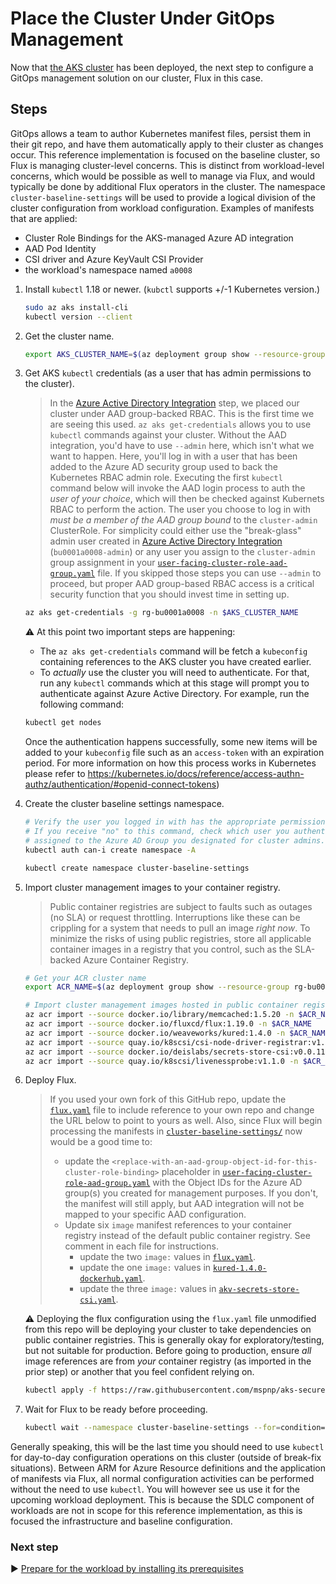 # Place the Cluster Under GitOps Management

Now that [the AKS cluster](./05-aks-cluster.md) has been deployed, the next step to configure a GitOps management solution on our cluster, Flux in this case.

## Steps

GitOps allows a team to author Kubernetes manifest files, persist them in their git repo, and have them automatically apply to their cluster as changes occur.  This reference implementation is focused on the baseline cluster, so Flux is managing cluster-level concerns. This is distinct from workload-level concerns, which would be possible as well to manage via Flux, and would typically be done by additional Flux operators in the cluster. The namespace `cluster-baseline-settings` will be used to provide a logical division of the cluster configuration from workload configuration.  Examples of manifests that are applied:

* Cluster Role Bindings for the AKS-managed Azure AD integration
* AAD Pod Identity
* CSI driver and Azure KeyVault CSI Provider
* the workload's namespace named `a0008`

1. Install `kubectl` 1.18 or newer. (`kubctl` supports +/-1 Kubernetes version.)

   ```bash
   sudo az aks install-cli
   kubectl version --client
   ```

1. Get the cluster name.

   ```bash
   export AKS_CLUSTER_NAME=$(az deployment group show --resource-group rg-bu0001a0008 -n cluster-stamp --query properties.outputs.aksClusterName.value -o tsv)
   ```

1. Get AKS `kubectl` credentials (as a user that has admin permissions to the cluster).

   > In the [Azure Active Directory Integration](03-aad.md) step, we placed our cluster under AAD group-backed RBAC. This is the first time we are seeing this used. `az aks get-credentials` allows you to use `kubectl` commands against your cluster. Without the AAD integration, you'd have to use `--admin` here, which isn't what we want to happen. Here, you'll log in with a user that has been added to the Azure AD security group used to back the Kubernetes RBAC admin role. Executing the first `kubectl` command below will invoke the AAD login process to auth the _user of your choice_, which will then be checked against Kubernets RBAC to perform the action. The user you choose to log in with _must be a member of the AAD group bound_ to the `cluster-admin` ClusterRole. For simplicity could either use the "break-glass" admin user created in [Azure Active Directory Integration](03-aad.md) (`bu0001a0008-admin`) or any user you assign to the `cluster-admin` group assignment in your [`user-facing-cluster-role-aad-group.yaml`](cluster-baseline-settings/user-facing-cluster-role-aad-group.yaml) file. If you skipped those steps you can use `--admin` to proceed, but proper AAD group-based RBAC access is a critical security function that you should invest time in setting up.

   ```bash
   az aks get-credentials -g rg-bu0001a0008 -n $AKS_CLUSTER_NAME
   ```

   :warning: At this point two important steps are happening:

      * The `az aks get-credentials` command will be fetch a `kubeconfig` containing references to the AKS cluster you have created earlier.
      * To _actually_ use the cluster you will need to authenticate. For that, run any `kubectl` commands which at this stage will prompt you to authenticate against Azure Active Directory. For example, run the following command:

   ```bash
   kubectl get nodes
   ```

   Once the authentication happens successfully, some new items will be added to your `kubeconfig` file such as an `access-token` with an expiration period. For more information on how this process works in Kubernetes please refer to <https://kubernetes.io/docs/reference/access-authn-authz/authentication/#openid-connect-tokens>)

1. Create the cluster baseline settings namespace.

   ```bash
   # Verify the user you logged in with has the appropriate permissions, should result in a "yes" response.
   # If you receive "no" to this command, check which user you authenticated as and ensure they are
   # assigned to the Azure AD Group you designated for cluster admins.
   kubectl auth can-i create namespace -A

   kubectl create namespace cluster-baseline-settings
   ```

1. Import cluster management images to your container registry.

   > Public container registries are subject to faults such as outages (no SLA) or request throttling. Interruptions like these can be crippling for a system that needs to pull an image _right now_. To minimize the risks of using public registries, store all applicable container images in a registry that you control, such as the SLA-backed Azure Container Registry.

   ```bash
   # Get your ACR cluster name
   export ACR_NAME=$(az deployment group show --resource-group rg-bu0001a0008 -n cluster-stamp --query properties.outputs.containerRegistryName.value -o tsv)

   # Import cluster management images hosted in public container registries
   az acr import --source docker.io/library/memcached:1.5.20 -n $ACR_NAME
   az acr import --source docker.io/fluxcd/flux:1.19.0 -n $ACR_NAME
   az acr import --source docker.io/weaveworks/kured:1.4.0 -n $ACR_NAME
   az acr import --source quay.io/k8scsi/csi-node-driver-registrar:v1.2.0 -n $ACR_NAME
   az acr import --source docker.io/deislabs/secrets-store-csi:v0.0.11 -n $ACR_NAME
   az acr import --source quay.io/k8scsi/livenessprobe:v1.1.0 -n $ACR_NAME
   ```

1. Deploy Flux.

   > If you used your own fork of this GitHub repo, update the [`flux.yaml`](./cluster-baseline-settings/flux.yaml) file to include reference to your own repo and change the URL below to point to yours as well. Also, since Flux will begin processing the manifests in [`cluster-baseline-settings/`](./cluster-baseline-settings/) now would be a good time to:
   >
   > * update the `<replace-with-an-aad-group-object-id-for-this-cluster-role-binding>` placeholder in [`user-facing-cluster-role-aad-group.yaml`](./cluster-baseline-settings/user-facing-cluster-role-aad-group.yaml) with the Object IDs for the Azure AD group(s) you created for management purposes. If you don't, the manifest will still apply, but AAD integration will not be mapped to your specific AAD configuration.
   > * Update six `image` manifest references to your container registry instead of the default public container registry. See comment in each file for instructions.
   >   * update the two `image:` values in [`flux.yaml`](./cluster-baseline-settings/flux.yaml).
   >   * update the one `image:` values in [`kured-1.4.0-dockerhub.yaml`](./cluster-baseline-settings/kured-1.4.0-dockerhub.yaml).
   >   * update the three `image:` values in [`akv-secrets-store-csi.yaml`](./cluster-baseline-settings/akv-secrets-store-csi.yaml).

   :warning: Deploying the flux configuration using the `flux.yaml` file unmodified from this repo will be deploying your cluster to take dependencies on public container registries. This is generally okay for exploratory/testing, but not suitable for production. Before going to production, ensure _all_ image references are from _your_ container registry (as imported in the prior step) or another that you feel confident relying on.

   ```bash
   kubectl apply -f https://raw.githubusercontent.com/mspnp/aks-secure-baseline/main/cluster-baseline-settings/flux.yaml
   ```

1. Wait for Flux to be ready before proceeding.

   ```bash
   kubectl wait --namespace cluster-baseline-settings --for=condition=ready pod --selector=app.kubernetes.io/name=flux --timeout=90s
   ```

Generally speaking, this will be the last time you should need to use `kubectl` for day-to-day configuration operations on this cluster (outside of break-fix situations). Between ARM for Azure Resource definitions and the application of manifests via Flux, all normal configuration activities can be performed without the need to use `kubectl`. You will however see us use it for the upcoming workload deployment. This is because the SDLC component of workloads are not in scope for this reference implementation, as this is focused the infrastructure and baseline configuration.

### Next step

:arrow_forward: [Prepare for the workload by installing its prerequisites](./07-workload-prerequisites.md)
